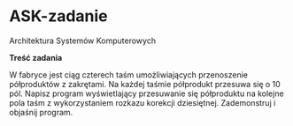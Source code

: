 # ASK-zadanie
Architektura Systemów Komputerowych

********Treść zadania********

W fabryce jest ciąg czterech taśm umożliwiających przenoszenie półproduktów z zakrętami. Na każdej taśmie półprodukt przesuwa się o 10 pól. Napisz program wyświetlający przesuwanie się półproduktu na kolejne pola taśm z wykorzystaniem rozkazu korekcji dziesiętnej. Zademonstruj i objaśnij program.
